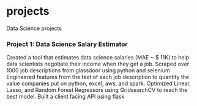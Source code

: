 # projects
Data Science projects 


### Project 1: Data Science Salary Estimator
Created a tool that estimates data science salaries (MAE ~ $ 11K) to help data scientists negotiate their income when they get a job.
Scraped over 1000 job descriptions from glassdoor using python and selenium
Engineered features from the text of each job description to quantify the value companies put on python, excel, aws, and spark.
Optimized Linear, Lasso, and Random Forest Regressors using GridsearchCV to reach the best model.
Built a client facing API using flask
